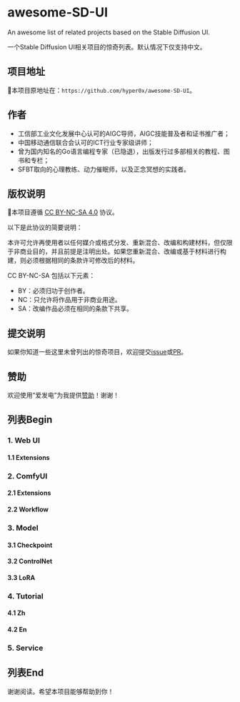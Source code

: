 # awesome-SD-UI
An awesome list of related projects based on the Stable Diffusion UI.

一个Stable Diffusion UI相关项目的惊奇列表。默认情况下仅支持中文。

## 项目地址
🐚本项目原地址在：`https://github.com/hyper0x/awesome-SD-UI`。

## 作者
- 工信部工业文化发展中心认可的AIGC导师，AIGC技能普及者和证书推广者；
- 中国移动通信联合会认可的ICT行业专家级讲师；
- 曾为国内知名的Go语言编程专家（已隐退），出版发行过多部相关的教程、图书和专栏；
- SFBT取向的心理教练、动力催眠师，以及正念冥想的实践者。

## 版权说明
🌟本项目遵循 [CC BY-NC-SA 4.0](https://creativecommons.org/licenses/by-nc-sa/4.0/deed.zh) 协议。

以下是此协议的简要说明：

本许可允许再使用者以任何媒介或格式分发、重新混合、改编和构建材料，但仅限于非商业目的，并且前提是注明出处。如果您重新混合、改编或基于材料进行构建，则必须根据相同的条款许可修改后的材料。

CC BY-NC-SA 包括以下元素： 
- BY：必须归功于创作者。
- NC：只允许将作品用于非商业用途。
- SA：改编作品必须在相同的条款下共享。

## 提交说明
如果你知道一些这里未曾列出的惊奇项目，欢迎提交[issue](https://github.com/hyper0x/awesome-SD-UI/issues/new)或[PR](https://github.com/hyper0x/awesome-SD-UI/compare)。

## 赞助
欢迎使用“爱发电”为我提供[赞助](https://afdian.net/a/hyper0x)！谢谢！

## 列表Begin

### 1. Web UI

#### 1.1 Extensions


### 2. ComfyUI

#### 2.1 Extensions


#### 2.2 Workflow


### 3. Model

#### 3.1 Checkpoint


#### 3.2 ControlNet


#### 3.3 LoRA


### 4. Tutorial

#### 4.1 Zh


#### 4.2 En


### 5. Service


## 列表End
谢谢阅读。希望本项目能够帮助到你！

